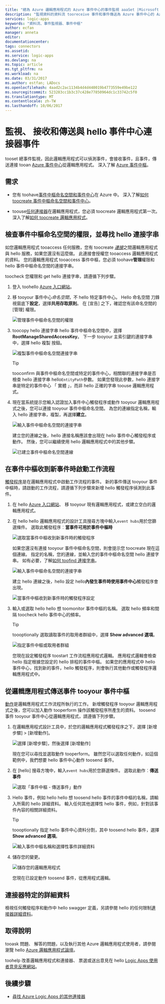 ```yaml
---
title: "總為 Azure 邏輯應用程式的 Azure 事件中心的事件監視 aaaSet |Microsoft 文件"
description: "監視資料的資料流 tooreceive 事件和事件傳送為 Azure 事件中心的 Azure 邏輯應用程式"
services: logic-apps
keywords: "資料流、事件監視器、事件中樞"
author: ecfan
manager: anneta
editor: 
documentationcenter: 
tags: connectors
ms.assetid: 
ms.service: logic-apps
ms.devlang: na
ms.topic: article
ms.tgt_pltfrm: na
ms.workload: na
ms.date: 03/31/2017
ms.author: estfan; LADocs
ms.openlocfilehash: 4aad2c2ac1134b4d4d440019b4773559e49be122
ms.sourcegitcommit: 523283cc1b3c37c428e77850964dc1c33742c5f0
ms.translationtype: MT
ms.contentlocale: zh-TW
ms.lasthandoff: 10/06/2017
---
```

# <a name="monitor-receive-and-send-events-with-hello-event-hubs-connector"></a>監視、 接收和傳送與 hello 事件中心連接器事件

tooset 總事件監視，因此邏輯應用程式可以偵測事件，會接收事件，且事件，傳送連接 tooan [Azure 事件中心](https://azure.microsoft.com/services/event-hubs)從邏輯應用程式。 深入了解 [Azure 事件中樞](../event-hubs/event-hubs-what-is-event-hubs.md)。

## <a name="requirements"></a>需求

* 您有 toohave[事件中樞命名空間和事件中心](../event-hubs/event-hubs-create.md)在 Azure 中。 深入了解[如何 toocreate 事件中樞命名空間和事件中心](../event-hubs/event-hubs-create.md)。 

* toouse[任何連接器](https://docs.microsoft.com/azure/connectors/apis-list)在邏輯應用程式，您必須 toocreate 邏輯應用程式第一次。 深入了解[如何 toocreate 邏輯應用程式](../logic-apps/logic-apps-create-a-logic-app.md)。

<a name="permissions-connection-string"></a>
## <a name="check-event-hubs-namespace-permissions-and-find-hello-connection-string"></a>檢查事件中樞命名空間的權限，並尋找 hello 連接字串

如您邏輯應用程式 tooaccess 任何服務，您有 toocreate [*連接*](./connectors-overview.md)之間邏輯應用程式與 hello 服務，如果您還沒有這麼做。 此連接會授權您 tooaccess 邏輯應用程式的資料。
您的邏輯應用程式 tooaccess 事件中樞，您必須 toohave**管理**權限和 hello 事件中樞命名空間的連接字串。

toocheck 您權限和 get hello 連接字串，請遵循下列步驟。

1.  登入 toohello [Azure 入口網站](https://portal.azure.com "Azure 入口網站")。 

2.  移 tooyour 事件中心*命名空間*，不 hello 特定事件中心。 Hello 命名空間 刀鋒視窗底下**設定**，選擇**共用存取原則**。 在 [宣告] 之下，確認您有該命名空間的 [管理] 權限。

    ![管理事件中樞命名空間的權限](./media/connectors-create-api-azure-event-hubs/event-hubs-namespace.png)

3.  toocopy hello 連接字串 hello 事件中樞命名空間中，選擇**RootManageSharedAccessKey**。 下一步 tooyour 主索引鍵的連接字串中，選擇 hello 複製 按鈕。

    ![複製事件中樞命名空間連接字串](media/connectors-create-api-azure-event-hubs/find-event-hub-namespace-connection-string.png)

    > [!TIP]
    > tooconfirm 與事件中樞命名空間或特定的事件中心，相關聯的連接字串是否檢查 hello 連接字串 hello`EntityPath`參數。 如果您發現此參數，hello 連接字串是特定的事件中心 「 實體 」，而非 hello 正確的字串 toouse 邏輯應用程式。

4.  現在當系統提示您輸入認證加入事件中心觸發程序或動作 tooyour 邏輯應用程式之後，您可以連接 tooyour 事件中樞命名空間。 為您的連線指定名稱，輸入 hello 連接字串，複製，再選擇**建立**。

    ![輸入事件中樞命名空間的連接字串](./media/connectors-create-api-azure-event-hubs/event-hubs-connection.png)

    建立您的連線之後，hello 連接名稱應該會出現在 hello 事件中心觸發程序或動作。 
    然後，您可以繼續使用 hello 邏輯應用程式中的其他步驟。

    ![已建立事件中樞命名空間連線](./media/connectors-create-api-azure-event-hubs/event-hubs-connection-created.png)

## <a name="start-workflow-when-your-event-hub-receives-new-events"></a>在事件中樞收到新事件時啟動工作流程

[觸發程序](../logic-apps/logic-apps-what-are-logic-apps.md#logic-app-concepts)是在邏輯應用程式中啟動工作流程的事件。 新的事件傳送 tooyour 事件中樞時，請啟動的工作流程，請遵循下列步驟來新增 hello 觸發程序偵測到此事件。

1.  在 hello [Azure 入口網站](https://portal.azure.com "Azure 入口網站")、 移 tooyour 現有邏輯應用程式，或建立空白的邏輯應用程式。

2.  在 hello hello 邏輯應用程式的設計工具搜尋方塊中輸入`event hubs`用於您篩選條件。 選取此觸發程序︰**當事件可用於事件中樞時**

    ![選取當事件中樞收到新事件時的觸發程序](./media/connectors-create-api-azure-event-hubs/find-event-hubs-trigger.png)

    如果您還沒有連接 tooyour 事件中樞命名空間，則會提示您 toocreate 現在這個連線。 指定的名稱，您的連線，並輸入您的事件中樞命名空間 hello 連接字串。 
    如有必要，了解[如何 toofind 連接字串](#permissions-connection-string)。

    ![輸入事件中樞命名空間的連接字串](./media/connectors-create-api-azure-event-hubs/event-hubs-connection.png)

    建立 hello 連線之後，hello 設定 hello**內發生事件時使用事件中心**觸發程序會出現。

    ![當事件中樞收到新事件時的觸發程序設定](./media/connectors-create-api-azure-event-hubs/event-hubs-trigger.png)

3.  輸入或選取 hello hello 想 toomonitor 事件中樞的名稱。 選取 hello 頻率和間隔 toocheck hello 事件中心的頻率。

    > [!TIP]
    > toooptionally 選取讀取事件的取用者群組中，選擇  **Show advanced 選項**。 

    ![指定事件中樞或取用者群組](./media/connectors-create-api-azure-event-hubs/event-hubs-trigger-details.png)

    您現在設定觸發程序 toostart 工作流程應用程式邏輯。 
    應用程式邏輯會檢查 hello 指定根據您設定的 hello 排程的事件中樞。 
    如果您的應用程式中 hello 事件中心，找到新的事件，hello 觸發程序，則會執行其他動作或觸發程序邏輯應用程式中。

## <a name="send-events-tooyour-event-hub-from-your-logic-app"></a>從邏輯應用程式傳送事件 tooyour 事件中樞

[動作](../logic-apps/logic-apps-what-are-logic-apps.md#logic-app-concepts)是邏輯應用程式工作流程所執行的工作。 新增觸發程序 tooyour 邏輯應用程式之後，您可以加入動作 tooperform 操作該觸發程序所產生的資料。 toosend 事件 tooyour 事件中心從邏輯應用程式，請遵循下列步驟。

1.  在邏輯應用程式設計工具中，於您的邏輯應用程式觸發程序之下，選擇 [新增步驟] > [新增動作]。

    ![選擇 [新增步驟]，然後選擇 [新增動作]](./media/connectors-create-api-azure-event-hubs/add-action.png)

    現在您可以尋找並選取動作 tooperform。 
    雖然您可以選取任何動作，如這個範例中，我們想要 hello 事件中心動作 toosend 事件。

2.  在 [hello] 搜尋方塊中，輸入`event hubs`用於您篩選條件。
選取此動作︰**傳送事件**

    ![選取「事件中樞 - 傳送事件」動作](./media/connectors-create-api-azure-event-hubs/find-event-hubs-action.png)

3.  Hello 事件，例如 hello hello 想 toosend hello 事件的事件中樞的名稱，請輸入所需的 hello 詳細資料。 輸入任何其他選擇性 hello 事件，例如，針對該事件內容的相關詳細資料。

    > [!TIP]
    > toooptionally 指定 hello 事件中心資料分割，其中 toosend hello 事件，選擇**Show advanced 選項**。 

    ![輸入事件中樞名稱和選擇性事件詳細資料](./media/connectors-create-api-azure-event-hubs/event-hubs-send-event-action.png)

6.  儲存您的變更。

    ![儲存您的邏輯應用程式](./media/connectors-create-api-azure-event-hubs/save-logic-app.png)

    您現在已設定動作 toosend 事件，從應用程式邏輯。 

## <a name="connector-specific-details"></a>連接器特定的詳細資料

檢視任何觸發程序和動作中 hello swagger 定義，另請參閱 hello 的任何限制[連接器詳細資料](/connectors/eventhubs/)。 

## <a name="get-help"></a>取得說明

tooask 問題、 解答的問題，以及執行其他 Azure 邏輯應用程式使用者，請參閱瀏覽 hello [Azure 邏輯應用程式論壇](https://social.msdn.microsoft.com/Forums/en-US/home?forum=azurelogicapps)。

toohelp 改善邏輯應用程式和連接器、 票選或送出意見在 hello [Logic Apps 使用者意見反應網站](http://aka.ms/logicapps-wish)。

## <a name="next-steps"></a>後續步驟

*  [尋找 Azure Logic Apps 的其他連接器](./apis-list.md)